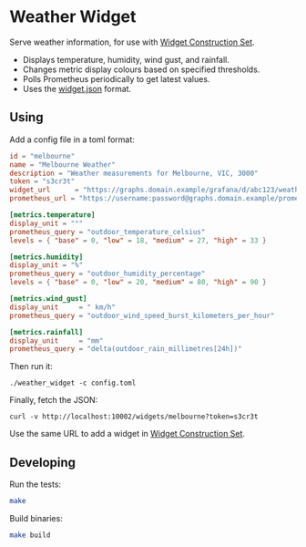 # Weather Widget

Serve weather information, for use with [Widget Construction Set](https://wd.gt/widget_construction_set.html).

- Displays temperature, humidity, wind gust, and rainfall.
- Changes metric display colours based on specified thresholds.
- Polls Prometheus periodically to get latest values.
- Uses the [widget.json](https://wd.gt/) format.

## Using

Add a config file in a toml format:

``` toml
id = "melbourne"
name = "Melbourne Weather"
description = "Weather measurements for Melbourne, VIC, 3000"
token = "s3cr3t"
widget_url      = "https://graphs.domain.example/grafana/d/abc123/weather"
prometheus_url = "https://username:password@graphs.domain.example/prometheus/"

[metrics.temperature]
display_unit = "°"
prometheus_query = "outdoor_temperature_celsius"
levels = { "base" = 0, "low" = 18, "medium" = 27, "high" = 33 }

[metrics.humidity]
display_unit = "%"
prometheus_query = "outdoor_humidity_percentage"
levels = { "base" = 0, "low" = 20, "medium" = 80, "high" = 90 }

[metrics.wind_gust]
display_unit     = " km/h"
prometheus_query = "outdoor_wind_speed_burst_kilometers_per_hour"

[metrics.rainfall]
display_unit     = "mm"
prometheus_query = "delta(outdoor_rain_millimetres[24h])"
```

Then run it:

```
./weather_widget -c config.toml
```

Finally, fetch the JSON:

```
curl -v http://localhost:10002/widgets/melbourne?token=s3cr3t
```

Use the same URL to add a widget in [Widget Construction Set](https://wd.gt/widget_construction_set.html).

## Developing

Run the tests:

```bash
make
```

Build binaries:

```bash
make build
```
